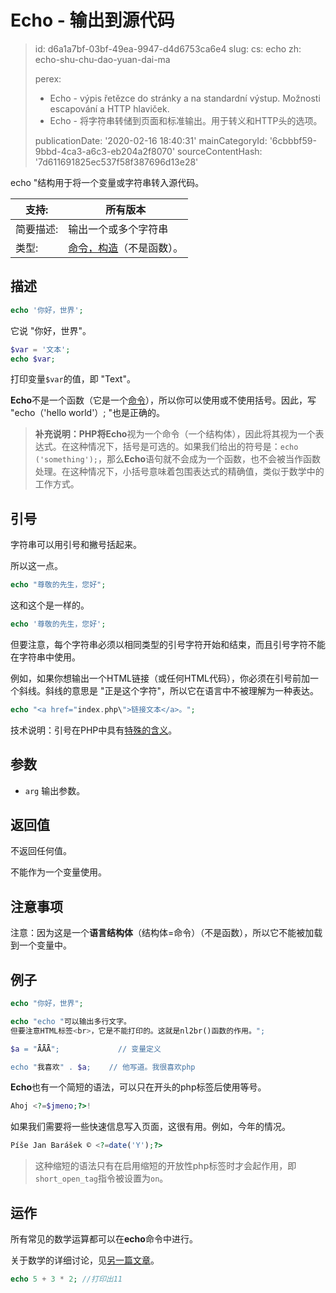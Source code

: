Echo - 输出到源代码
=============

> id: d6a1a7bf-03bf-49ea-9947-d4d6753ca6e4
> slug:
> 	cs: echo
> 	zh: echo-shu-chu-dao-yuan-dai-ma
> 
> perex:
> 	- Echo - výpis řetězce do stránky a na standardní výstup. Možnosti escapování a HTTP hlaviček.
> 	- Echo - 将字符串转储到页面和标准输出。用于转义和HTTP头的选项。
> 
> publicationDate: '2020-02-16 18:40:31'
> mainCategoryId: '6cbbbf59-9bbd-4ca3-a6c3-eb204a2f8070'
> sourceContentHash: '7d611691825ec537f58f387696d13e28'

echo "结构用于将一个变量或字符串转入源代码。

| 支持: | 所有版本
|----------------|------
| 简要描述: | 输出一个或多个字符串
|类型: | <a href="/commands-and-functions">命令，构造</a>（不是函数）。

描述
-----

```php
echo '你好，世界';
```

它说 "你好，世界"。

```php
$var = '文本';
echo $var;
```

打印变量`$var`的值，即 "Text"。

**Echo**不是一个函数（它是一个<a href="/commands-and-functions">命令</a>），所以你可以使用或不使用括号。因此，写 "echo（'hello world'）; "也是正确的。

> **补充说明：**PHP将**Echo**视为一个命令（一个结构体），因此将其视为一个表达式。在这种情况下，括号是可选的。如果我们给出的符号是：`echo ('something');`，那么**Echo**语句就不会成为一个函数，也不会被当作函数处理。在这种情况下，小括号意味着包围表达式的精确值，类似于数学中的工作方式。

引号
--------

字符串可以用引号和撇号括起来。

所以这一点。

```php
echo "尊敬的先生，您好";
```

这和这个是一样的。

```php
echo '尊敬的先生，您好';
```

但要注意，每个字符串必须以相同类型的引号字符开始和结束，而且引号字符不能在字符串中使用。

例如，如果你想输出一个HTML链接（或任何HTML代码），你必须在引号前加一个斜线。斜线的意思是 "正是这个字符"，所以它在语言中不被理解为一种表达。

```php
echo "<a href="index.php\">链接文本</a>。";
```

技术说明：引号在PHP中具有<a href="/quotation-meaning">特殊的含义</a>。

参数
---------

- `arg` 输出参数。

返回值
-----------------

不返回任何值。

不能作为一个变量使用。

注意事项
--------

注意：因为这是一个**语言结构体**（结构体=命令）（不是函数），所以它不能被加载到一个变量中。

例子
-------

```php
echo "你好，世界";

echo "echo "可以输出多行文字。
但要注意HTML标签<br>，它是不能打印的。这就是nl2br()函数的作用。";

$a = "ǞǞǞ";				// 变量定义

echo "我喜欢" . $a;	// 他写道。我很喜欢php
```

**Echo**也有一个简短的语法，可以只在开头的php标签后使用等号。

```php
Ahoj <?=$jmeno;?>!
```

如果我们需要将一些快速信息写入页面，这很有用。例如，今年的情况。

```php
Píše Jan Barášek © <?=date('Y');?>
```

> 这种缩短的语法只有在启用缩短的开放性php标签时才会起作用，即`short_open_tag`指令被设置为`on`。

运作
-------

所有常见的数学运算都可以在**echo**命令中进行。

关于数学的详细讨论，见<a href="/mathematics">另一篇文章</a>。

```php
echo 5 + 3 * 2; //打印出11
```
